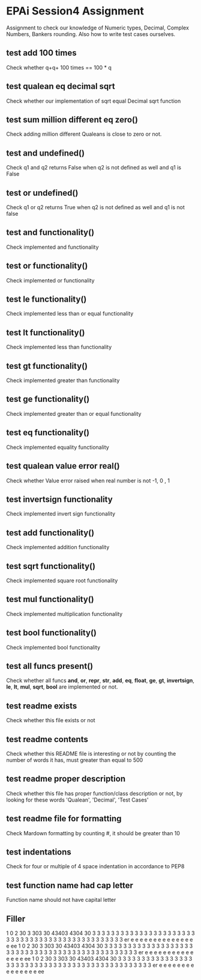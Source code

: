 
# EPAi Session4 Assignment
Assignment to check our knowledge of Numeric types, Decimal, Complex Numbers, Bankers rounding. Also how to write test cases ourselves.

## test add 100 times
Check whether q+q+ 100 times == 100 * q 

## test qualean eq decimal sqrt
Check whether our implementation of sqrt equal Decimal sqrt function


## test sum million different eq zero()
Check adding million different Qualeans is close to zero or not. 

## test and undefined()
Check q1 and q2 returns False when q2 is not defined as well and q1 is False

## test or undefined()
Check q1 or q2 returns True when q2 is not defined as well and q1 is not false

## test and functionality()
Check implemented and functionality 

## test or functionality()
Check implemented or functionality

## test le functionality()
Check implemented less than or equal functionality

## test lt functionality()
Check implemented less than  functionality

## test gt functionality()
Check implemented greater than functionality

## test ge functionality()
Check implemented greater than or equal functionality

## test eq functionality()
Check implemented equality functionality

## test qualean value error real()
Check whether Value error raised when real number is not -1, 0 , 1

## test invertsign functionality
Check implemented invert sign functionality

## test add functionality()
Check implemented addition functionality

## test sqrt functionality()
Check implemented square root functionality

## test mul functionality()
Check implemented multiplication functionality

## test bool functionality()
Check implemented bool functionality

## test all funcs present()
Check whether all funcs __and__,  __or__, __repr__, __str__, __add__, __eq__, __float__, __ge__, __gt__, __invertsign__, __le__, __lt__, __mul__, __sqrt__, __bool__
are implemented or not.

## test readme exists
Check whether this file exists or not

## test readme contents
Check whether this README file is interesting or not by counting the number of words it has, must greater than equal to 500

## test readme proper description
Check whether this file has proper function/class description or not, by looking for these words 
    'Qualean',
    'Decimal',
    'Test Cases'

## test readme file for formatting
Check Mardown formatting by counting \#, it should be greater than 10
## test indentations
Check for four or multiple of 4 space indentation in accordance to PEP8
## test function name had cap letter
Function name should not have capital letter

## Filler

1 0 2 30 3 303 30 43403 4304 30 3 3 3 3 3 3 3 3 3 3 3 3 3 3 3 3 3 3 3 3 3 3 3 3 3 3 3 3 3 3 3 3 3 3 3 3 3 3 3 3 3 3 3 3 3 3 3 er e e e e e e e e e e e e e e e ee 
1 0 2 30 3 303 30 43403 4304 30 3 3 3 3 3 3 3 3 3 3 3 3 3 3 3 3 3 3 3 3 3 3 3 3 3 3 3 3 3 3 3 3 3 3 3 3 3 3 3 3 3 3 3 3 3 3 3 er e e e e e e e e e e e e e e e ee 
1 0 2 30 3 303 30 43403 4304 30 3 3 3 3 3 3 3 3 3 3 3 3 3 3 3 3 3 3 3 3 3 3 3 3 3 3 3 3 3 3 3 3 3 3 3 3 3 3 3 3 3 3 3 3 3 3 3 er e e e e e e e e e e e e e e e ee